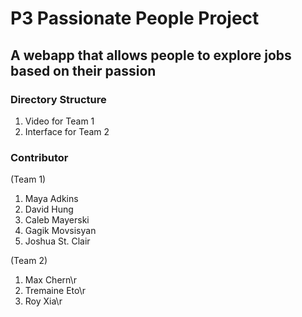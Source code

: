 # P3 Passionate People Project

## A webapp that allows people to explore jobs based on their passion

### Directory Structure
1. Video for Team 1
2. Interface for Team 2

### Contributor 
(Team 1)

1. Maya Adkins
2. David Hung
3. Caleb Mayerski
4. Gagik Movsisyan
5. Joshua St. Clair

(Team 2)
1. Max Chern\r
2. Tremaine Eto\r
3. Roy Xia\r
